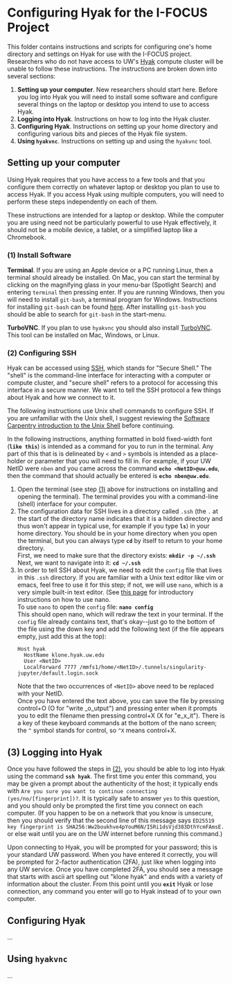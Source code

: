 # Configuring Hyak for the I-FOCUS Project

This folder contains instructions and scripts for configuring one's home
directory and settings on Hyak for use with the I-FOCUS project. Researchers who
do not have access to UW's [Hyak](https://hyak.uw.edu/) compute cluster will be
unable to follow these instructions. The instructions are broken down into
several sections:

1. **Setting up your computer**. New researchers should start here. Before you
   log into Hyak you will need to install some software and configure several
   things on the laptop or desktop you intend to use to access Hyak.
2. **Logging into Hyak**. Instructions on how to log into the Hyak cluster.
3. **Configuring Hyak**. Instructions on setting up your home directory and
   configuring various bits and pieces of the Hyak file system.
4. **Using `hyakvnc`**. Instructions on setting up and using the `hyakvnc` tool.


## Setting up your computer

Using Hyak requires that you have access to a few tools and that you configure
them correctly on whatever laptop or desktop you plan to use to access Hyak. If
you access Hyak using multiple computers, you will need to perform these steps
independently on each of them.

These instructions are intended for a laptop or desktop. While the computer you
are using need not be particularly powerful to use Hyak effectively, it should
not be a mobile device, a tablet, or a simplified laptop like a Chromebook.

### (1) Install Software

**Terminal**. If you are using an Apple device or a PC running Linux, then a
terminal should already be installed. On Mac, you can start the terminal by
clicking on the magnifying glass in your menu-bar (Spotlight Search) and
entering `terminal` then pressing enter. If you are running Windows, then you
will need to install `git-bash`, a terminal program for Windows. Instructions
for installing `git-bash` can be found
[here](https://carpentries.github.io/workshop-template/install_instructions/#shell).
After installing `git-bash` you should be able to search for `git-bash` in the
start-menu.

**TurboVNC**. If you plan to use `hyakvnc` you should also install
[TurboVNC](https://www.turbovnc.org/). This tool can be installed on Mac,
Windows, or Linux.

### (2) Configuring SSH

Hyak can be accessed using [SSH](https://en.wikipedia.org/wiki/Secure_Shell),
which stands for "Secure Shell." The "shell" is the command-line interface for
interacting with a computer or compute cluster, and "secure shell" refers to a
protocol for accessing this interface in a secure manner. We want to tell the
SSH protocol a few things about Hyak and how we connect to it.

The following instructions use Unix shell commands to configure SSH. If you are
unfamiliar with the Unix shell, I suggest reviewing the [Software Carpentry
introduction to the Unix Shell](https://swcarpentry.github.io/shell-novice/)
before continuing.

In the following instructions, anything formatted in bold fixed-width font
(**`like this`**) is intended as a command for you to run in the terminal. Any
part of this that is is delineated by `<` and `>` symbols is intended as a
place-holder or parameter that you will need to fill in. For example, if your UW
NetID were `nben` and you came across the command **`echo <NetID>@uw.edu`**,
then the command that should actually be entered is **`echo nben@uw.edu`**.

1. Open the terminal (see step [(1)](#1-install-software) above for instructions
   on installing and opening the terminal). The terminal provides you with a
   command-line (shell) interface for your computer.
2. The configuration data for SSH lives in a directory called `.ssh` (the `.` at
   the start of the directory name indicates that it is a hidden directory and
   thus won't appear in typical use, for example if you type **`ls`**) in your
   home directory. You should be in your home directory when you open the
   terminal, but you can always type **`cd`** by itself to return to your home
   directory.  
   First, we need to make sure that the directory exists: **`mkdir -p ~/.ssh`**  
   Next, we want to navigate into it: **`cd ~/.ssh`**
3. In order to tell SSH about Hyak, we need to edit the `config` file that lives
   in this `.ssh` directory. If you are familiar with a Unix text editor like
   vim or emacs, feel free to use it for this step; if not, we will use `nano`,
   which is a very simple built-in text editor. (See [this
   page](https://tech.wayne.edu/kb/high-performance-computing/hpc-tutorials/500111)
   for introductory instructions on how to use nano.  
   To use `nano` to open the `config` file: **`nano config`**  
   This should open nano, which will redraw the text in your terminal. If the
   `config` file already contains text, that's okay--just go to the bottom of
   the file using the down key and add the following text (if the file appears
   empty, just add this at the top):  
   ```
   Host hyak
     HostName klone.hyak.uw.edu
     User <NetID>
     LocalForward 7777 /mmfs1/home/<NetID>/.tunnels/singularity-jupyter/default.login.sock
   ```  
   Note that the two occurrences of `<NetID>` above need to be replaced with
   your NetID.  
   Once you have entered the text above, you can save the file by pressing
   control+O (O for "write _o_utput") and pressing enter when it prompts you
   to edit the filename then pressing control+X (X for "e_x_it"). There is a
   key of these keyboard commands at the bottom of the nano screen; the `^`
   symbol stands for control, so `^X` means control+X.


## (3) Logging into Hyak

Once you have followed the steps in [(2)](#2-configuring-ssh), you should be
able to log into Hyak using the command **`ssh hyak`**. The first time you enter
this command, you may be given a prompt about the authenticity of the host; it
typically ends with `Are you sure you want to continue connecting
(yes/no/[fingerprint])?`.  It is typically safe to answer `yes` to this
question, and you should only be prompted the first time you connect on each
computer. (If you happen to be on a network that you know is unsecure, then you
should verify that the second line of this message says `ED25519 key fingerprint
is SHA256:Ww2boukhve4pYouM6N/I5Ri1dsVjd383DthYcmFAmsE.` or else wait until you
are on the UW internet before running this command.)

Upon connecting to Hyak, you will be prompted for your password; this is your
standard UW password. When you have entered it correctly, you will be prompted
for 2-factor authentication (2FA), just like when logging into any UW
service. Once you have completed 2FA, you should see a message that starts with
ascii art spelling out "klone hyak" and ends with a variety of information about
the cluster. From this point until you **`exit`** Hyak or lose connection, any
command you enter will go to Hyak instead of to your own computer.


## Configuring Hyak

...


## Using `hyakvnc`

...


